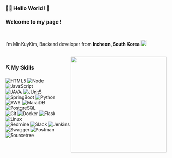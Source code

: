 ### 💁🏻 Hello World! 👋

<h3>Welcome to my page !</h3>
</br>
<p>I'm MinKuyKim, Backend developer from <b>Incheon, South Korea</b>
<img src="https://cdn-icons-png.flaticon.com/512/330/330591.png" width="18"/></p>

<br />


<img align="right" src="https://avatars.githubusercontent.com/u/62537243?v=4" width=300 />

<h3> ⛏️ My Skills </h3>

![HTML5](https://img.shields.io/badge/-HTML5-F05032?style=for-the-badge&logo=html5&logoColor=ffffff)
![Node](https://img.shields.io/badge/-Nodejs-43853d?style=for-the-badge&logo=Node.js&logoColor=white)
![JavaScript](https://img.shields.io/badge/-JavaScript-%23F7DF1C?style=for-the-badge&logo=javascript&logoColor=000000&labelColor=%23F7DF1C&color=%23FFCE5A)
<br/>
![JAVA](https://img.shields.io/badge/Java-007396?style=for-the-badge&logo=Java&logoColor=white)
![JUnit5](https://img.shields.io/badge/JUnit5-25A162?style=for-the-badge&logo=JUnit5&logoColor=white)
![SpringBoot](https://img.shields.io/badge/Spring-6DB33F?style=for-the-badge&logo=Spring&logoColor=white)
![Python](https://img.shields.io/badge/Python-3776AB?style=for-the-badge&logo=Python&logoColor=white)
<br/>
![AWS](https://img.shields.io/badge/-AWS-43853d?style=for-the-badge&logo=AmazonAWS&logoColor=white)
![MaraiDB](https://img.shields.io/badge/MariaDB-DBA901?style=for-the-badge&logo=MariaDB&logoColor=white)
![PostgreSQL](https://img.shields.io/badge/PostgreSQL-4169E1?style=for-the-badge&logo=PostgreSQL&logoColor=white)
<br/>
![Git](https://img.shields.io/badge/-Git-F05032?style=for-the-badge&logo=git&logoColor=ffffff)
![Docker](https://img.shields.io/badge/-Docker-46a2f1?style=for-the-badge&logo=docker&logoColor=ffffff)
![Flask](https://img.shields.io/badge/Flask-000000?style=for-the-badge&logo=Flask&logoColor=white)
![Linux](https://img.shields.io/badge/Linux-FCC624?style=for-the-badge&logo=Linux&logoColor=white)
<br/>
![Redmine](https://img.shields.io/badge/-Redmine-B32024?style=for-the-badge&logo=Redmine&logoColor=ffffff)
![Slack](https://img.shields.io/badge/-Slack-A901DB?style=for-the-badge&logo=Slack&logoColor=ffffff)
![Jenkins](https://img.shields.io/badge/-Jenkins-D24939?style=for-the-badge&logo=Jenkins&logoColor=ffffff)
<br/>
![Swagger](https://img.shields.io/badge/-Swagger-85EA2D?style=for-the-badge&logo=Swagger&logoColor=ffffff)
![Postman](https://img.shields.io/badge/-Postman-FF6C37?style=for-the-badge&logo=Postman&logoColor=ffffff)
![Sourcetree](https://img.shields.io/badge/-Sourcetree-0052CC?style=for-the-badge&logo=Sourcetree&logoColor=ffffff)

